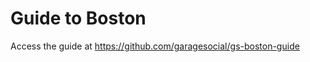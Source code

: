 Guide to Boston
===============

Access the guide at https://github.com/garagesocial/gs-boston-guide
